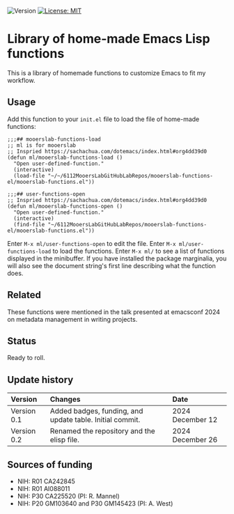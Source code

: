![Version](https://img.shields.io/static/v1?label=matplotlib-voice-in&message=0.1&color=brightcolor)
[![License: MIT](https://img.shields.io/badge/License-MIT-blue.svg)](https://opensource.org/licenses/MIT)


# Library of home-made Emacs Lisp functions

This is a library of homemade functions to customize Emacs to fit my workflow.

## Usage

Add this function to your `init.el` file to load the file of home-made functions:

```elisp
;;;## mooerslab-functions-load
;; ml is for mooerslab
;; Inspried https://sachachua.com/dotemacs/index.html#org4dd39d0
(defun ml/mooerslab-functions-load ()
  "Open user-defined-function."
  (interactive)
  (load-file "~/~/6112MooersLabGitHubLabRepos/mooerslab-functions-el/mooerslab-functions.el"))

;;;## user-functions-open
;; Inspried https://sachachua.com/dotemacs/index.html#org4dd39d0
(defun ml/mooerslab-functions-open ()
  "Open user-defined-function."
  (interactive)
  (find-file "~/6112MooersLabGitHubLabRepos/mooerslab-functions-el/mooerslab-functions.el"))
```

Enter `M-x ml/user-functions-open` to edit the file.
Enter `M-x ml/user-functions-load` to load the functions.
Enter `M-x ml/` to see a list of functions displayed in the minibuffer.
If you have installed the package marginalia, you will also see the document string's first line describing what the function does.

## Related

These functions were mentioned in the talk presented at emacsconf 2024 on metadata management in writing projects.

## Status

Ready to roll.

## Update history

|Version      | Changes                                                                                                                                  | Date                |
|:-----------|:------------------------------------------------------------------------------------------------------------------------------------------|:--------------------|
| Version 0.1 |   Added badges, funding, and update table.  Initial commit.                                                                              | 2024 December 12    |
| Version 0.2 |   Renamed the repository and the elisp file.                                                                                             | 2024 December 26    |

## Sources of funding

- NIH: R01 CA242845
- NIH: R01 AI088011
- NIH: P30 CA225520 (PI: R. Mannel)
- NIH: P20 GM103640 and P30 GM145423 (PI: A. West)
